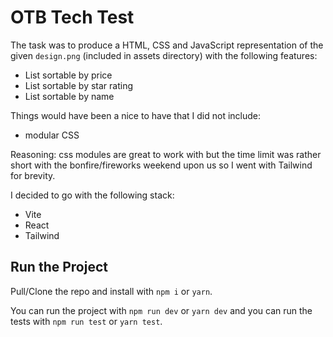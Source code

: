 # OTB Tech Test

The task was to produce a HTML, CSS and JavaScript representation of the given `design.png` (included in assets directory) with the following features:

- List sortable by price
- List sortable by star rating
- List sortable by name

Things would have been a nice to have that I did not include:

- modular CSS

Reasoning: css modules are great to work with but the time limit was rather short with the bonfire/fireworks weekend upon us so I went with Tailwind for brevity.

I decided to go with the following stack:

- Vite
- React
- Tailwind

## Run the Project

Pull/Clone the repo and install with `npm i` or `yarn`.

You can run the project with `npm run dev` or `yarn dev` and you can run the tests with `npm run test` or `yarn test`.

